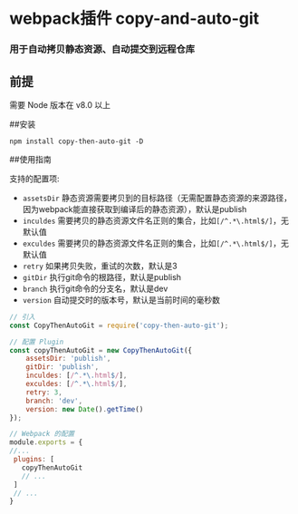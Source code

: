 webpack插件 copy-and-auto-git
====================

### 用于自动拷贝静态资源、自动提交到远程仓库

## 前提

需要 Node 版本在 v8.0 以上

##安装

`npm install copy-then-auto-git -D`

##使用指南

支持的配置项:

+ `assetsDir` 静态资源需要拷贝到的目标路径（无需配置静态资源的来源路径，因为webpack能直接获取到编译后的静态资源），默认是publish
+ `inculdes` 需要拷贝的静态资源文件名正则的集合，比如`[/^.*\.html$/]`，无默认值
+ `exculdes` 需要拷贝的静态资源文件名正则的集合，比如`[/^.*\.html$/]`，无默认值
+ `retry` 如果拷贝失败，重试的次数，默认是3
+ `gitDir` 执行git命令的根路径，默认是publish
+ `branch` 执行git命令的分支名，默认是dev
+ `version` 自动提交时的版本号，默认是当前时间的毫秒数

```js
// 引入
const CopyThenAutoGit = require('copy-then-auto-git');

// 配置 Plugin
const copyThenAutoGit = new CopyThenAutoGit({
    assetsDir: 'publish',
    gitDir: 'publish',
    inculdes: [/^.*\.html$/],
    exculdes: [/^.*\.html$/],
    retry: 3,
    branch: 'dev',
    version: new Date().getTime()
});

// Webpack 的配置
module.exports = {
//...
 plugins: [
   copyThenAutoGit
   // ...
 ]
 // ...
}
```

